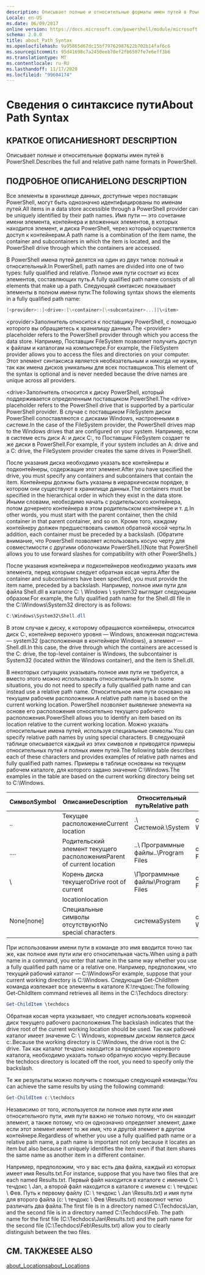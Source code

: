 ```yaml
---
description: Описывает полные и относительные форматы имен путей в PowerShell.
Locale: en-US
ms.date: 06/09/2017
online version: https://docs.microsoft.com/powershell/module/microsoft.powershell.core/about/about_path_syntax?view=powershell-7.2&WT.mc_id=ps-gethelp
schema: 2.0.0
title: about_Path_Syntax
ms.openlocfilehash: 9a95865d67dc15bf79762987622b702b14faf6c6
ms.sourcegitcommit: 95d41698c7a2450eeb70ef2fb6507fe7e6eff3b6
ms.translationtype: MT
ms.contentlocale: ru-RU
ms.lasthandoff: 11/17/2020
ms.locfileid: "99604174"
---
```

# <a name="about-path-syntax"></a><span data-ttu-id="13f61-103">Сведения о синтаксисе пути</span><span class="sxs-lookup"><span data-stu-id="13f61-103">About Path Syntax</span></span>

## <a name="short-description"></a><span data-ttu-id="13f61-104">КРАТКОЕ ОПИСАНИЕ</span><span class="sxs-lookup"><span data-stu-id="13f61-104">SHORT DESCRIPTION</span></span>
<span data-ttu-id="13f61-105">Описывает полные и относительные форматы имен путей в PowerShell.</span><span class="sxs-lookup"><span data-stu-id="13f61-105">Describes the full and relative path name formats in  PowerShell.</span></span>

## <a name="long-description"></a><span data-ttu-id="13f61-106">ПОДРОБНОЕ ОПИСАНИЕ</span><span class="sxs-lookup"><span data-stu-id="13f61-106">LONG DESCRIPTION</span></span>

<span data-ttu-id="13f61-107">Все элементы в хранилище данных, доступные через поставщик PowerShell, могут быть однозначно идентифицированы по именам путей.</span><span class="sxs-lookup"><span data-stu-id="13f61-107">All items in a data store accessible through a PowerShell provider can be uniquely identified by their path names.</span></span> <span data-ttu-id="13f61-108">Имя пути — это сочетание имени элемента, контейнера и вложенных элементов, в которых находится элемент, и диска PowerShell, через который осуществляется доступ к контейнерам.</span><span class="sxs-lookup"><span data-stu-id="13f61-108">A path name is a combination of the item name, the container and subcontainers in which the item is located, and the PowerShell drive through which the containers are accessed.</span></span>

<span data-ttu-id="13f61-109">В PowerShell имена путей делятся на один из двух типов: полный и относительный.</span><span class="sxs-lookup"><span data-stu-id="13f61-109">In PowerShell, path names are divided into one of two types: fully qualified and relative.</span></span> <span data-ttu-id="13f61-110">Полное имя пути состоит из всех элементов, составляющих путь.</span><span class="sxs-lookup"><span data-stu-id="13f61-110">A fully qualified path name consists of all elements that make up a path.</span></span> <span data-ttu-id="13f61-111">Следующий синтаксис показывает элементы в полном имени пути:</span><span class="sxs-lookup"><span data-stu-id="13f61-111">The following syntax shows the elements in a fully qualified path name:</span></span>

```powershell
[<provider>::]<drive>:[\<container>[\<subcontainer>...]]\<item>
```

<span data-ttu-id="13f61-112">\<provider\>Заполнитель относится к поставщику PowerShell, с помощью которого вы обращаетесь к хранилищу данных.</span><span class="sxs-lookup"><span data-stu-id="13f61-112">The \<provider\> placeholder refers to the PowerShell provider through which you access the data store.</span></span> <span data-ttu-id="13f61-113">Например, Поставщик FileSystem позволяет получить доступ к файлам и каталогам на компьютере.</span><span class="sxs-lookup"><span data-stu-id="13f61-113">For example, the FileSystem provider allows you to access the files and directories on your computer.</span></span> <span data-ttu-id="13f61-114">Этот элемент синтаксиса является необязательным и никогда не нужен, так как имена дисков уникальны для всех поставщиков.</span><span class="sxs-lookup"><span data-stu-id="13f61-114">This element of the syntax is optional and is never needed because the drive names are unique across all providers.</span></span>

<span data-ttu-id="13f61-115">\<drive\>Заполнитель относится к диску PowerShell, который поддерживается определенным поставщиком PowerShell.</span><span class="sxs-lookup"><span data-stu-id="13f61-115">The \<drive\> placeholder refers to the PowerShell drive that is supported by a particular PowerShell provider.</span></span> <span data-ttu-id="13f61-116">В случае с поставщиком FileSystem диски PowerShell сопоставляются с дисками Windows, настроенными в системе.</span><span class="sxs-lookup"><span data-stu-id="13f61-116">In the case of the FileSystem provider, the PowerShell drives map to the Windows drives that are configured on your system.</span></span> <span data-ttu-id="13f61-117">Например, если в системе есть диск A: и диск C:, то Поставщик FileSystem создает те же диски в PowerShell.</span><span class="sxs-lookup"><span data-stu-id="13f61-117">For example, if your system includes an A: drive and a C: drive, the FileSystem provider creates the same drives in PowerShell.</span></span>

<span data-ttu-id="13f61-118">После указания диска необходимо указать все контейнеры и подконтейнеры, содержащие этот элемент.</span><span class="sxs-lookup"><span data-stu-id="13f61-118">After you have specified the drive, you must specify any containers and subcontainers that contain the item.</span></span> <span data-ttu-id="13f61-119">Контейнеры должны быть указаны в иерархическом порядке, в котором они существуют в хранилище данных.</span><span class="sxs-lookup"><span data-stu-id="13f61-119">The containers must be specified in the hierarchical order in which they exist in the data store.</span></span> <span data-ttu-id="13f61-120">Иными словами, необходимо начать с родительского контейнера, потом дочернего контейнера в этом родительском контейнере и т. д.</span><span class="sxs-lookup"><span data-stu-id="13f61-120">In other words, you must start with the parent container, then the child container in that parent container, and so on.</span></span> <span data-ttu-id="13f61-121">Кроме того, каждому контейнеру должен предшествовать символ обратной косой черты.</span><span class="sxs-lookup"><span data-stu-id="13f61-121">In addition, each container must be preceded by a backslash.</span></span> <span data-ttu-id="13f61-122">(Обратите внимание, что PowerShell позволяет использовать косую черту для совместимости с другими оболочками PowerShell.)</span><span class="sxs-lookup"><span data-stu-id="13f61-122">(Note that PowerShell allows you to use forward slashes for compatibility with other PowerShells.)</span></span>

<span data-ttu-id="13f61-123">После указания контейнера и подконтейнеров необходимо указать имя элемента, перед которым следует обратная косая черта.</span><span class="sxs-lookup"><span data-stu-id="13f61-123">After the container and subcontainers have been specified, you must provide the item name, preceded by a backslash.</span></span> <span data-ttu-id="13f61-124">Например, полное имя пути для файла Shell.dll в каталоге C: \\ Windows \\ system32 выглядит следующим образом:</span><span class="sxs-lookup"><span data-stu-id="13f61-124">For example, the fully qualified path name for the Shell.dll file in the C:\\Windows\\System32 directory is as follows:</span></span>

```powershell
C:\Windows\System32\Shell.dll
```

<span data-ttu-id="13f61-125">В этом случае к диску, к которому обращаются контейнеры, относится диск C:, контейнер верхнего уровня — Windows, вложенная подсистема — system32 (расположенная в контейнере Windows), а элемент — Shell.dll.</span><span class="sxs-lookup"><span data-stu-id="13f61-125">In this case, the drive through which the containers are accessed is the C: drive, the top-level container is Windows, the subcontainer is System32 (located within the Windows container), and the item is Shell.dll.</span></span>

<span data-ttu-id="13f61-126">В некоторых ситуациях указывать полное имя пути не требуется, а вместо этого можно использовать относительный путь.</span><span class="sxs-lookup"><span data-stu-id="13f61-126">In some situations, you do not need to specify a fully qualified path name and can instead use a relative path name.</span></span> <span data-ttu-id="13f61-127">Относительное имя пути основано на текущем рабочем расположении.</span><span class="sxs-lookup"><span data-stu-id="13f61-127">A relative path name is based on the current working location.</span></span> <span data-ttu-id="13f61-128">PowerShell позволяет выявление элемента на основе его расположения относительно текущего рабочего расположения.</span><span class="sxs-lookup"><span data-stu-id="13f61-128">PowerShell allows you to identify an item based on its location relative to the current working location.</span></span> <span data-ttu-id="13f61-129">Можно указать относительные имена путей, используя специальные символы.</span><span class="sxs-lookup"><span data-stu-id="13f61-129">You can specify relative path names by using special characters.</span></span> <span data-ttu-id="13f61-130">В следующей таблице описывается каждый из этих символов и приводятся примеры относительных путей и полных имен путей.</span><span class="sxs-lookup"><span data-stu-id="13f61-130">The following table describes each of these characters and provides examples of relative path names and fully qualified path names.</span></span> <span data-ttu-id="13f61-131">Примеры в таблице основаны на текущем рабочем каталоге, для которого задано значение C:\Windows.</span><span class="sxs-lookup"><span data-stu-id="13f61-131">The examples in the table are based on the current working directory being set to C:\Windows.</span></span>

|<span data-ttu-id="13f61-132">Символ</span><span class="sxs-lookup"><span data-stu-id="13f61-132">Symbol</span></span>|<span data-ttu-id="13f61-133">Описание</span><span class="sxs-lookup"><span data-stu-id="13f61-133">Description</span></span>               |<span data-ttu-id="13f61-134">Относительный путь</span><span class="sxs-lookup"><span data-stu-id="13f61-134">Relative path</span></span>    |<span data-ttu-id="13f61-135">Полный путь.</span><span class="sxs-lookup"><span data-stu-id="13f61-135">Full path</span></span>          |
|------|--------------------------|-----------------|-------------------|
|<span data-ttu-id="13f61-136">.</span><span class="sxs-lookup"><span data-stu-id="13f61-136">.</span></span>     |<span data-ttu-id="13f61-137">Текущее расположение</span><span class="sxs-lookup"><span data-stu-id="13f61-137">Current location</span></span>          |<span data-ttu-id="13f61-138">.\\ Системой</span><span class="sxs-lookup"><span data-stu-id="13f61-138">.\\System</span></span>        |<span data-ttu-id="13f61-139">c: \\ \\ система Windows</span><span class="sxs-lookup"><span data-stu-id="13f61-139">c:\\Windows\\System</span></span>|
|<span data-ttu-id="13f61-140">..</span><span class="sxs-lookup"><span data-stu-id="13f61-140">..</span></span>    |<span data-ttu-id="13f61-141">Родительский элемент текущего расположения</span><span class="sxs-lookup"><span data-stu-id="13f61-141">Parent of current location</span></span>|<span data-ttu-id="13f61-142">..\\ Программные файлы</span><span class="sxs-lookup"><span data-stu-id="13f61-142">..\\Program Files</span></span>|<span data-ttu-id="13f61-143">c: \\ Program Files</span><span class="sxs-lookup"><span data-stu-id="13f61-143">c:\\Program Files</span></span>  |
|\     |<span data-ttu-id="13f61-144">Корень диска текущего</span><span class="sxs-lookup"><span data-stu-id="13f61-144">Drive root of current</span></span>     |<span data-ttu-id="13f61-145">\\Программные файлы</span><span class="sxs-lookup"><span data-stu-id="13f61-145">\\Program Files</span></span>  |<span data-ttu-id="13f61-146">c: \\ Program Files</span><span class="sxs-lookup"><span data-stu-id="13f61-146">c:\\Program Files</span></span>  |
|      |<span data-ttu-id="13f61-147">location</span><span class="sxs-lookup"><span data-stu-id="13f61-147">location</span></span>                  |                 |                   |
|<span data-ttu-id="13f61-148">None</span><span class="sxs-lookup"><span data-stu-id="13f61-148">[none]</span></span>|<span data-ttu-id="13f61-149">Специальные символы отсутствуют</span><span class="sxs-lookup"><span data-stu-id="13f61-149">No special characters</span></span>     |<span data-ttu-id="13f61-150">система</span><span class="sxs-lookup"><span data-stu-id="13f61-150">System</span></span>           |<span data-ttu-id="13f61-151">c: \\ \\ система Windows</span><span class="sxs-lookup"><span data-stu-id="13f61-151">c:\\Windows\\System</span></span>|

<span data-ttu-id="13f61-152">При использовании имени пути в команде это имя вводится точно так же, как полное имя пути или его относительная часть.</span><span class="sxs-lookup"><span data-stu-id="13f61-152">When using a path name in a command, you enter that name in the same way whether you use a fully qualified path name or a relative one.</span></span> <span data-ttu-id="13f61-153">Например, предположим, что текущий рабочий каталог — C:\Windows</span><span class="sxs-lookup"><span data-stu-id="13f61-153">For example, suppose that your current working directory is C:\Windows.</span></span> <span data-ttu-id="13f61-154">Следующая Get-ChildItem команда извлекает все элементы в каталоге К:\течдокс:</span><span class="sxs-lookup"><span data-stu-id="13f61-154">The following Get-ChildItem command retrieves all items in the C:\Techdocs directory:</span></span>

```powershell
Get-ChildItem \techdocs
```

<span data-ttu-id="13f61-155">Обратная косая черта указывает, что следует использовать корневой диск текущего рабочего расположения.</span><span class="sxs-lookup"><span data-stu-id="13f61-155">The backslash indicates that the drive root of the current working location should be used.</span></span> <span data-ttu-id="13f61-156">Так как рабочий каталог имеет значение C: \\ Windows, корневым диском является диск c:.</span><span class="sxs-lookup"><span data-stu-id="13f61-156">Because the working directory is C:\\Windows, the drive root is the C: drive.</span></span> <span data-ttu-id="13f61-157">Так как каталог течдокс находится за пределами корневого каталога, необходимо указать только обратную косую черту.</span><span class="sxs-lookup"><span data-stu-id="13f61-157">Because the techdocs directory is located off the root, you need to specify only the backslash.</span></span>

<span data-ttu-id="13f61-158">Те же результаты можно получить с помощью следующей команды:</span><span class="sxs-lookup"><span data-stu-id="13f61-158">You can achieve the same results by using the following command:</span></span>

```powershell
Get-ChildItem c:\techdocs
```

<span data-ttu-id="13f61-159">Независимо от того, используется ли полное имя пути или имя относительного пути, имя пути важно не только потому, что он находит элемент, а также потому, что он однозначно определяет элемент, даже если этот элемент имеет то же имя, что и другой элемент в другом контейнере.</span><span class="sxs-lookup"><span data-stu-id="13f61-159">Regardless of whether you use a fully qualified path name or a relative path name, a path name is important not only because it locates an item but also because it uniquely identifies the item even if that item shares the same name as another item in a different container.</span></span>

<span data-ttu-id="13f61-160">Например, предположим, что у вас есть два файла, каждый из которых имеет имя Results.txt.</span><span class="sxs-lookup"><span data-stu-id="13f61-160">For instance, suppose that you have two files that are each named Results.txt.</span></span>
<span data-ttu-id="13f61-161">Первый файл находится в каталоге с именем C: \\ течдокс \\ Jan, а второй файл находится в каталоге с именем c: \\ течдокс \\ Фев. Путь к первому файлу (C: \\ течдокс \\ Jan \\Results.txt) и имя пути для второго файла (c: \\ течдокс \\ Фев \\Results.txt) позволяют четко различать два файла.</span><span class="sxs-lookup"><span data-stu-id="13f61-161">The first file is in a directory named C:\\Techdocs\\Jan, and the second file is in a directory named C:\\Techdocs\\Feb. The path name for the first file (C:\\Techdocs\\Jan\\Results.txt) and the path name for the second file (C:\\Techdocs\\Feb\\Results.txt) allow you to clearly distinguish between the two files.</span></span>

## <a name="see-also"></a><span data-ttu-id="13f61-162">СМ. ТАКЖЕ</span><span class="sxs-lookup"><span data-stu-id="13f61-162">SEE ALSO</span></span>

[<span data-ttu-id="13f61-163">about_Locations</span><span class="sxs-lookup"><span data-stu-id="13f61-163">about_Locations</span></span>](about_Locations.md)

